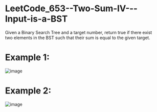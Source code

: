 # LeetCode_653--Two-Sum-IV---Input-is-a-BST

Given a Binary Search Tree and a target number, return true if there exist two elements in the BST such that their sum is equal to the given target.

# Example 1:

![image]() 

# Example 2:

![image]() 
